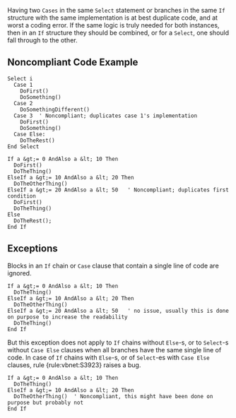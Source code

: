 
Having two `Cases` in the same `Select` statement or branches in the same `If` structure with the same implementation is at best duplicate code, and at worst a coding error. If the same logic is truly needed for both instances, then in an `If` structure they should be combined, or for a `Select`, one should fall through to the other.

## Noncompliant Code Example


    Select i
      Case 1
        DoFirst()
        DoSomething()
      Case 2
        DoSomethingDifferent()
      Case 3  ' Noncompliant; duplicates case 1's implementation
        DoFirst()
        DoSomething()
      Case Else:
        DoTheRest()
    End Select
    
    If a &gt;= 0 AndAlso a &lt; 10 Then
      DoFirst()
      DoTheThing()
    ElseIf a &gt;= 10 AndAlso a &lt; 20 Then
      DoTheOtherThing()
    ElseIf a &gt;= 20 AndAlso a &lt; 50   ' Noncompliant; duplicates first condition
      DoFirst()
      DoTheThing()
    Else
      DoTheRest();
    End If


## Exceptions

Blocks in an `If` chain or `Case` clause that contain a single line of code are ignored.


    If a &gt;= 0 AndAlso a &lt; 10 Then
      DoTheThing()
    ElseIf a &gt;= 10 AndAlso a &lt; 20 Then
      DoTheOtherThing()
    ElseIf a &gt;= 20 AndAlso a &lt; 50   ' no issue, usually this is done on purpose to increase the readability
      DoTheThing()
    End If


But this exception does not apply to `If` chains without `Else`-s, or to `Select`-s without `Case Else` clauses when all branches have the same single line of code. In case of `If` chains with `Else`-s, or of `Select`-es with `Case Else` clauses, rule {rule:vbnet:S3923} raises a bug.


    If a &gt;= 0 AndAlso a &lt; 10 Then
      DoTheThing()
    ElseIf a &gt;= 10 AndAlso a &lt; 20 Then
      DoTheOtherThing()  ' Noncompliant, this might have been done on purpose but probably not
    End If

